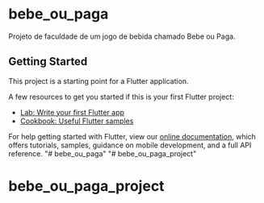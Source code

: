 # bebe_ou_paga

Projeto de faculdade de um jogo de bebida chamado Bebe ou Paga.

## Getting Started

This project is a starting point for a Flutter application.

A few resources to get you started if this is your first Flutter project:

- [Lab: Write your first Flutter app](https://flutter.dev/docs/get-started/codelab)
- [Cookbook: Useful Flutter samples](https://flutter.dev/docs/cookbook)

For help getting started with Flutter, view our
[online documentation](https://flutter.dev/docs), which offers tutorials,
samples, guidance on mobile development, and a full API reference.
"# bebe_ou_paga" 
"# bebe_ou_paga_project" 
# bebe_ou_paga_project
